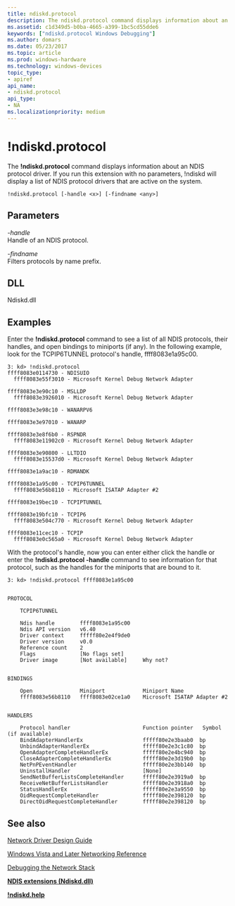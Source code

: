 ```yaml
---
title: ndiskd.protocol
description: The ndiskd.protocol command displays information about an NDIS protocol driver. 
ms.assetid: c1d349d5-b0ba-4665-a399-1bc5cd55dde6
keywords: ["ndiskd.protocol Windows Debugging"]
ms.author: domars
ms.date: 05/23/2017
ms.topic: article
ms.prod: windows-hardware
ms.technology: windows-devices
topic_type:
- apiref
api_name:
- ndiskd.protocol
api_type:
- NA
ms.localizationpriority: medium
---
```


# !ndiskd.protocol


The **!ndiskd.protocol** command displays information about an NDIS protocol driver. If you run this extension with no parameters, !ndiskd will display a list of NDIS protocol drivers that are active on the system.

```CMD
!ndiskd.protocol [-handle <x>] [-findname <any>] 
```

## <span id="ddk__devobj_dbg"></span><span id="DDK__DEVOBJ_DBG"></span>Parameters


<span id="_______-handle______"></span><span id="_______-HANDLE______"></span> *-handle*   
Handle of an NDIS protocol.

<span id="_______-findname______"></span><span id="_______-FINDNAME______"></span> *-findname*   
Filters protocols by name prefix.

## <span id="DLL"></span><span id="dll"></span>DLL


Ndiskd.dll

Examples
--------

Enter the **!ndiskd.protocol** command to see a list of all NDIS protocols, their handles, and open bindings to miniports (if any). In the following example, look for the TCPIP6TUNNEL protocol's handle, ffff8083e1a95c00.

```CMD
3: kd> !ndiskd.protocol
ffff8083e0114730 - NDISUIO
  ffff8083e55f3010 - Microsoft Kernel Debug Network Adapter

ffff8083e3e90c10 - MSLLDP
  ffff8083e3926010 - Microsoft Kernel Debug Network Adapter

ffff8083e3e98c10 - WANARPV6

ffff8083e3e97010 - WANARP

ffff8083e3e8f6b0 - RSPNDR
  ffff8083e11902c0 - Microsoft Kernel Debug Network Adapter

ffff8083e3e90800 - LLTDIO
  ffff8083e15537d0 - Microsoft Kernel Debug Network Adapter

ffff8083e1a9ac10 - RDMANDK

ffff8083e1a95c00 - TCPIP6TUNNEL
  ffff8083e56b8110 - Microsoft ISATAP Adapter #2

ffff8083e19bec10 - TCPIPTUNNEL

ffff8083e19bfc10 - TCPIP6
  ffff8083e504c770 - Microsoft Kernel Debug Network Adapter

ffff8083e11cec10 - TCPIP
  ffff8083e0c565a0 - Microsoft Kernel Debug Network Adapter
```

With the protocol's handle, now you can enter either click the handle or enter the **!ndiskd.protocol -handle** command to see information for that protocol, such as the handles for the miniports that are bound to it.

```CMD
3: kd> !ndiskd.protocol ffff8083e1a95c00


PROTOCOL

    TCPIP6TUNNEL

    Ndis handle        ffff8083e1a95c00
    Ndis API version   v6.40
    Driver context     fffff80e2e4f9de0
    Driver version     v0.0
    Reference count    2
    Flags              [No flags set]
    Driver image       [Not available]     Why not?


BINDINGS

    Open               Miniport            Miniport Name                        
    ffff8083e56b8110   ffff8083e02ce1a0    Microsoft ISATAP Adapter #2


HANDLERS

    Protocol handler                       Function pointer   Symbol (if available)
    BindAdapterHandlerEx                   fffff80e2e3baab0  bp
    UnbindAdapterHandlerEx                 fffff80e2e3c1c80  bp
    OpenAdapterCompleteHandlerEx           fffff80e2e4bc940  bp
    CloseAdapterCompleteHandlerEx          fffff80e2e3d19b0  bp
    NetPnPEventHandler                     fffff80e2e3bb140  bp
    UninstallHandler                       [None]
    SendNetBufferListsCompleteHandler      fffff80e2e3919a0  bp
    ReceiveNetBufferListsHandler           fffff80e2e3918a0  bp
    StatusHandlerEx                        fffff80e2e3a9550  bp
    OidRequestCompleteHandler              fffff80e2e398120  bp
    DirectOidRequestCompleteHandler        fffff80e2e398120  bp
```

## <span id="see_also"></span>See also


[Network Driver Design Guide](https://msdn.microsoft.com/windows/hardware/drivers/network/index)

[Windows Vista and Later Networking Reference](https://msdn.microsoft.com/library/windows/hardware/ff571081)

[Debugging the Network Stack](https://go.microsoft.com/fwlink/p/?linkid=845311)

[**NDIS extensions (Ndiskd.dll)**](ndis-extensions--ndiskd-dll-.md)

[**!ndiskd.help**](-ndiskd-help.md)

 

 






